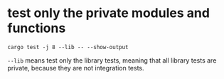 

# test only the private modules and functions

```shell
cargo test -j 8 --lib -- --show-output
```
`--lib` means test only the library tests, meaning that all library tests are private, because they are not integration tests.
